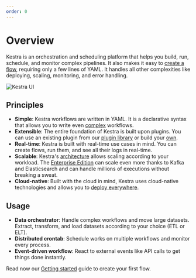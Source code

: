 ```yaml
---
order: 0
---
```


# Overview

Kestra is an orchestration and scheduling platform that helps you build, run, schedule, and monitor complex pipelines. It also makes it easy to [create a flow](developer-guide/), requiring only a few lines of YAML. It handles all other complexities like deploying, scaling, monitoring, and error handling.

![Kestra UI](/ui.gif)


## Principles

- **Simple**: Kestra workflows are written in YAML. It is a declarative syntax that allows you to write even [complex](developer-guide/tasks/README.md#flowable-tasks) workflows.
- **Extensible**: The entire foundation of Kestra is built upon plugins. You can use an existing plugin from our [plugin library](../plugins) or build your [own](plugin-developer-guide).
- **Real-time**: Kestra is built with real-time use cases in mind. You can create flows, run them, and see all their logs in real-time.
- **Scalable**: Kestra's [architecture](architecture) allows scaling according to your workload. The [Enterprise Edition](https://kestra.io/features/enterprise.html) can scale even more thanks to Kafka and Elasticsearch and can handle millions of executions without breaking a sweat.
- **Cloud-native**: Built with the cloud in mind, Kestra uses cloud-native technologies and allows you to [deploy everywhere](administrator-guide/deployment).


## Usage

- **Data orchestrator**: Handle complex workflows and move large datasets. Extract, transform, and load datasets according to your choice (ETL or ELT).
- **Distributed crontab**: Schedule works on multiple workflows and monitor every process.
- **Event-driven workflow**: React to external events like API calls to get things done instantly.

Read now our [Getting started](getting-started) guide to create your first flow.
